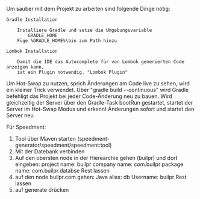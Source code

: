 Um sauber mit dem Projekt zu arbeiten sind folgende Dinge nötig:

    Gradle Installation
        
        Installiere Gradle und setze die Umgebungsvariable
            GRADLE_HOME
        Füge %GRADLE_HOME%\bin zum Path hinzu
        
    Lombok Installation
        
        Damit die IDE das Autocomplete für von Lombok generierten Code anzeigen kann,
        ist ein Plugin notwendig. "Lombok Plugin"
        
Um Hot-Swap zu nutzen, sprich Änderungen am Code live zu sehen, wird ein kleiner Trick verwendet.
Über "gradle build --continuous" wird Gradle befehligt das Projekt bei jeder Code-Änderung neu zu bauen.
Wird gleichzeitig der Server über den Gradle-Task bootRun gestartet, startet der Server im Hot-Swap Modus 
und erkennt Änderungen sofort und startet den Server neu.

Für Speedment: 
1. Tool über Maven starten (speedment-generator/speedment/speedment:tool)
2. Mit der Datebank verbinden
3. Auf den obersten node in der Hierearchie gehen (builpr) und dort eingeben: 
    project name: builpr
    company name: com.builpr
    package name: com.builpr.databse
    Rest lassen
4. auf den node builpr.com gehen:
    Java alias: db
    Username: builpr
    Rest lassen
5. auf generate drücken 